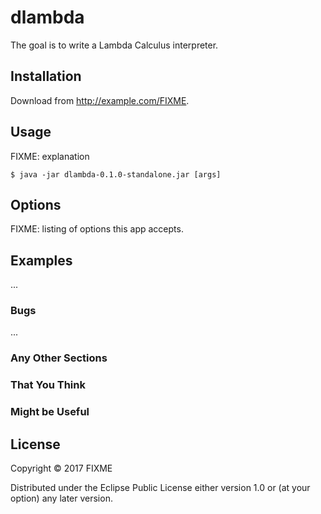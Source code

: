 # dlambda

The goal is to write a Lambda Calculus interpreter.

## Installation

Download from http://example.com/FIXME.

## Usage

FIXME: explanation

    $ java -jar dlambda-0.1.0-standalone.jar [args]

## Options

FIXME: listing of options this app accepts.

## Examples

...

### Bugs

...

### Any Other Sections
### That You Think
### Might be Useful

## License

Copyright © 2017 FIXME

Distributed under the Eclipse Public License either version 1.0 or (at
your option) any later version.
